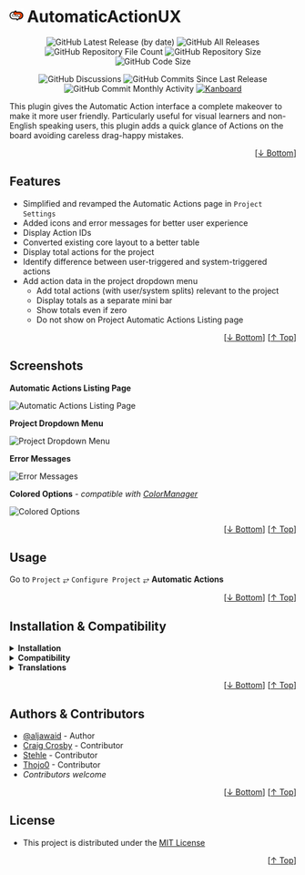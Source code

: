 <h1 name="readme-top"><img src="/Assets/aa-icon.svg" style="width:24px; height: 24px; display: inline-block;"/> AutomaticActionUX</h1>
<p align="center">
    <img src="https://img.shields.io/github/v/release/aljawaid/AutomaticActionUX?style=for-the-badge&color=brightgreen" alt="GitHub Latest Release (by date)" title="GitHub Latest Release (by date)">
    <img src="https://img.shields.io/github/downloads/aljawaid/AutomaticActionUX/total?style=for-the-badge&color=orange" alt="GitHub All Releases" title="GitHub All Downloads">
    <img src="https://img.shields.io/github/directory-file-count/aljawaid/AutomaticActionUX?style=for-the-badge&color=orange" alt="GitHub Repository File Count" title="GitHub Repository File Count">
    <img src="https://img.shields.io/github/repo-size/aljawaid/AutomaticActionUX?style=for-the-badge&color=orange" alt="GitHub Repository Size" title="GitHub Repository Size">
    <img src="https://img.shields.io/github/languages/code-size/aljawaid/AutomaticActionUX?style=for-the-badge&color=orange" alt="GitHub Code Size" title="GitHub Code Size">
</p>
<p align="center">
    <img src="https://img.shields.io/github/discussions/aljawaid/AutomaticActionUX?style=for-the-badge&color=blue" alt="GitHub Discussions" title="GitHub Discussions">
    <img src="https://img.shields.io/github/commits-since/aljawaid/AutomaticActionUX/latest?include_prereleases&style=for-the-badge&color=blue" alt="GitHub Commits Since Last Release" title="GitHub Commits Since Last Release">
    <img src="https://img.shields.io/github/commit-activity/m/aljawaid/AutomaticActionUX?style=for-the-badge&color=blue" alt="GitHub Commit Monthly Activity" title="GitHub Commit Monthly Activity">
    <a href="https://github.com/kanboard/kanboard" title="Kanboard - Kanban Project Management Software"><img src="https://img.shields.io/badge/Plugin%20for-kanboard-D40000?style=for-the-badge" alt="Kanboard"></a>
</p>

This plugin gives the Automatic Action interface a complete makeover to make it more user friendly. Particularly useful for visual learners and non-English speaking users, this plugin adds a quick glance of Actions on the board avoiding careless drag-happy mistakes.

<p align="right">[<a href="#readme-bottom">&#8595; Bottom</a>]</p>

## Features

- Simplified and revamped the Automatic Actions page in `Project Settings`
- Added icons and error messages for better user experience
- Display Action IDs
- Converted existing core layout to a better table
- Display total actions for the project
- Identify difference between user-triggered and system-triggered actions
- Add action data in the project dropdown menu
  - Add total actions (with user/system splits) relevant to the project
  - Display totals as a separate mini bar
  - Show totals even if zero
  - Do not show on Project Automatic Actions Listing page

<p align="right">[<a href="#readme-bottom">&#8595; Bottom</a>] [<a href="#readme-top">&#8593; Top</a>]</p>

## Screenshots

**Automatic Actions Listing Page**  

![Automatic Actions Listing Page](../master/screenshot.png "Automatic Actions Listing Page")

**Project Dropdown Menu**  

![Project Dropdown Menu](../master/screenshot-dropdown.png "Project Dropdown Menu")

**Error Messages**  

![Error Messages](../master/screenshot-error-messages.png "Error Messages")

**Colored Options**  _- compatible with [ColorManager](https://github.com/aljawaid/ColorManager)_

![Colored Options](../master/screenshot-colored-options.png "Colored Options")

<p align="right">[<a href="#readme-bottom">&#8595; Bottom</a>] [<a href="#readme-top">&#8593; Top</a>]</p>

## Usage

Go to `Project` &#10562; `Configure Project` &#10562; **Automatic Actions**

<p align="right">[<a href="#readme-bottom">&#8595; Bottom</a>] [<a href="#readme-top">&#8593; Top</a>]</p>

## Installation & Compatibility

<details>
    <summary><strong>Installation</strong></summary>

- Install via the **[Kanboard](https://github.com/kanboard/kanboard "Kanboard - Kanban Project Management Software") Plugin Directory** or see [INSTALL.md](../master/INSTALL.md)
- Read the full [**Changelog**](../master/changelog.md "See changes") to see the latest updates

</details>
<details>
    <summary><strong>Compatibility</strong></summary>

- Requires [Kanboard](https://github.com/kanboard/kanboard "Kanboard - Kanban Project Management Software") ≥`1.2.20`
- **Other Plugins & Action Plugins**
  - _No known issues_
  - Compatible with [KanboardEmailHistory](https://github.com/aljawaid/KanboardEmailHistory), [KanboardCSS](https://github.com/aljawaid/KanboardCSS), [AutoSubtasks](https://github.com/creecros/AutoSubtasks), [ColorManager](https://github.com/aljawaid/ColorManager)
- **Core Files & Templates**
  - `01` Template override
  - _No database changes_

</details>
<details>
    <summary><strong>Translations</strong></summary>

- English (UK), German (Standard, Formal), German (Standard, Informal)
- _Starter template available_

</details>

<p align="right">[<a href="#readme-bottom">&#8595; Bottom</a>] [<a href="#readme-top">&#8593; Top</a>]</p>

## Authors & Contributors

- [@aljawaid](https://github.com/aljawaid) - Author
- [Craig Crosby](https://github.com/creecros) - Contributor
- [Stehle](https://github.com/stehlegg) - Contributor
- [Thojo0](https://github.com/thojo0) - Contributor
- _Contributors welcome_

<p align="right">[<a href="#readme-bottom">&#8595; Bottom</a>] [<a href="#readme-top">&#8593; Top</a>]</p>

## License

- This project is distributed under the [MIT License](../master/LICENSE "Read the MIT license")
<p align="right">[<a href="#readme-top">&#8593; Top</a>]</p>
<a name="readme-bottom"></a>
